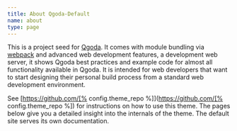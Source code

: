```yaml
---
title: About Qgoda-Default
name: about
type: page
---
```

This is a project seed for [Qgoda](http://www.qgoda.net/).  It comes with
module bundling via [webpack](https://webpack.js.org/) and advanced web
development features,
a development web server, it shows Qgoda best practices and example code for
almost all functionality available in Qgoda.  It is intended for web developers
that want to start designing their personal build process from a standard web 
development environment.

See [https://github.com/[% config.theme_repo %]](https://github.com/[% config.theme_repo %])
for instructions on how to use this theme. The pages below give you a detailed
insight into the internals of the theme.  The default site serves its own documentation.
